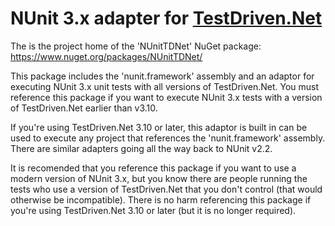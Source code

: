 # NUnit 3.x adapter for [TestDriven.Net](http://testdriven.net)

The is the project home of the 'NUnitTDNet' NuGet package:
https://www.nuget.org/packages/NUnitTDNet/

This package includes the 'nunit.framework' assembly and an adaptor for executing NUnit 3.x unit tests with all versions of TestDriven.Net. You must reference this package if you want to execute NUnit 3.x tests with a version of TestDriven.Net earlier than v3.10.

If you're using TestDriven.Net 3.10 or later, this adaptor is built in can be used to execute any project that references the 'nunit.framework' assembly. There are similar adapters going all the way back to NUnit v2.2.

It is recomended that you reference this package if you want to use a modern version of NUnit 3.x, but you know there are people running the tests who use a version of TestDriven.Net that you don't control (that would otherwise be incompatible). There is no harm referencing this package if you're using TestDriven.Net 3.10 or later (but it is no longer required).
